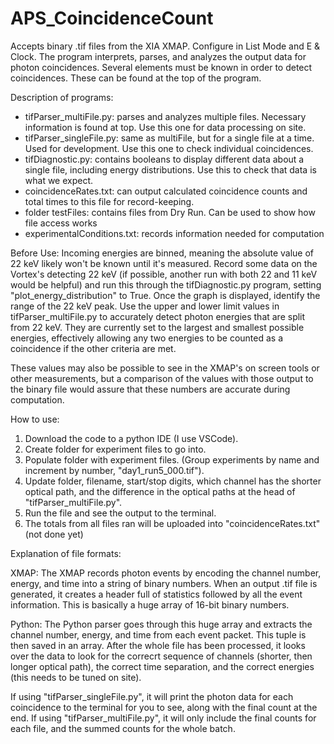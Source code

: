 # APS_CoincidenceCount

Accepts binary .tif files from the XIA XMAP. Configure in List Mode and E & Clock.
The program interprets, parses, and analyzes the output data for photon coincidences.
Several elements must be known in order to detect coincidences. These can be found
    at the top of the program.

Description of programs:
- tifParser_multiFile.py: parses and analyzes multiple files. Necessary information is found at top. 
                        Use this one for data processing on site.
- tifParser_singleFile.py: same as multiFile, but for a single file at a time. Used for development.
                        Use this one to check individual coincidences.
- tifDiagnostic.py: contains booleans to display different data about a single file, including energy distributions.
                        Use this to check that data is what we expect.
- coincidenceRates.txt: can output calculated coincidence counts and total times to this file for record-keeping.
- folder testFiles: contains files from Dry Run. Can be used to show how file access works
- experimentalConditions.txt: records information needed for computation

Before Use:
Incoming energies are binned, meaning the absolute value of 22 keV likely won't be known until it's measured.
Record some data on the Vortex's detecting 22 keV (if possible, another run with both 22 and 11 keV would be helpful)
and run this through the tifDiagnostic.py program, setting "plot_energy_distribution" to True. Once the graph
is displayed, identify the range of the 22 keV peak. Use the upper and lower limit values in tifParser_multiFile.py
to accurately detect photon energies that are split from 22 keV. They are currently set to the largest and smallest 
possible energies, effectively allowing any two energies to be counted as a coincidence if the other criteria are met.

These values may also be possible to see in the XMAP's on screen tools or other measurements, but a comparison of the
values with those output to the binary file would assure that these numbers are accurate during computation.



How to use:
1) Download the code to a python IDE (I use VSCode).
2) Create folder for experiment files to go into.
3) Populate folder with experiment files. (Group experiments by name and increment by number, "day1_run5_000.tif").
4) Update folder, filename, start/stop digits, which channel has the shorter optical path, and the difference in 
    the optical paths at the head of "tifParser_multiFile.py".
5) Run the file and see the output to the terminal.
6) The totals from all files ran will be uploaded into "coincidenceRates.txt" (not done yet)




Explanation of file formats:

XMAP: The XMAP records photon events by encoding the channel number, energy, and time into a string of binary numbers.
When an output .tif file is generated, it creates a header full of statistics followed by all the event
information. This is basically a huge array of 16-bit binary numbers.

Python: The Python parser goes through this huge array and extracts the channel number, energy, and time from
each event packet. This tuple is then saved in an array. After the whole file has been processed, it looks over
the data to look for the correcrt sequence of channels (shorter, then longer optical path), the correct time
separation, and the correct energies (this needs to be tuned on site).

If using "tifParser_singleFile.py", it will print the photon data for each coincidence to the terminal for you
to see, along with the final count at the end.
If using "tifParser_multiFile.py", it will only include the final counts for each file, and the summed counts
for the whole batch.